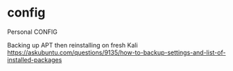 # config
Personal CONFIG

Backing up APT then reinstalling on fresh Kali
https://askubuntu.com/questions/9135/how-to-backup-settings-and-list-of-installed-packages
